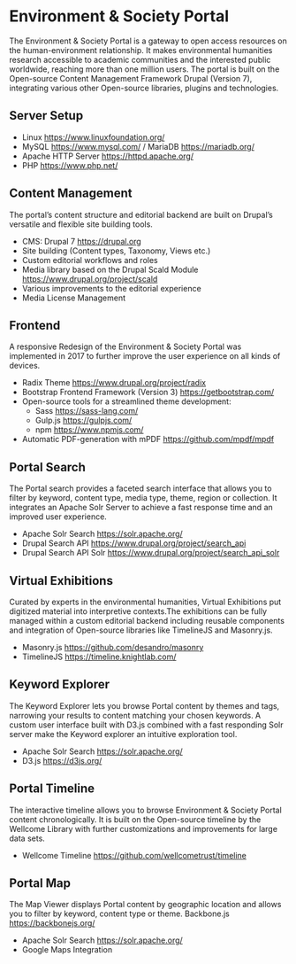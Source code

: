 # Environment & Society Portal

The Environment & Society Portal is a gateway to open access resources on the human-environment relationship. It makes environmental humanities research accessible to academic communities and the interested public worldwide, reaching more than one million users. The portal is built on the Open-source Content Management Framework Drupal (Version 7), integrating various other Open-source libraries, plugins and technologies.

## Server Setup

* Linux https://www.linuxfoundation.org/
* MySQL https://www.mysql.com/ / MariaDB https://mariadb.org/
* Apache HTTP Server https://httpd.apache.org/
* PHP https://www.php.net/

## Content Management

The portal’s content structure and editorial backend are built on Drupal’s versatile and flexible site building tools.

* CMS: Drupal 7 https://drupal.org 
* Site building (Content types, Taxonomy, Views etc.)
* Custom editorial workflows and roles
* Media library based on the Drupal Scald Module https://www.drupal.org/project/scald 
* Various improvements to the editorial experience
* Media License Management

## Frontend

A responsive Redesign of the Environment & Society Portal was implemented in 2017 to further improve the user experience on all kinds of devices.

* Radix Theme https://www.drupal.org/project/radix
* Bootstrap Frontend Framework (Version 3) https://getbootstrap.com/ 
* Open-source tools for a streamlined theme development:
  * Sass https://sass-lang.com/ 
  * Gulp.js https://gulpjs.com/
  * npm https://www.npmjs.com/ 
* Automatic PDF-generation with mPDF https://github.com/mpdf/mpdf 

## Portal Search

The Portal search provides a faceted search interface that allows you to filter by keyword, content type, media type, theme, region or collection. It integrates an Apache Solr Server to achieve a fast response time and an improved user experience.

* Apache Solr Search https://solr.apache.org/ 
* Drupal Search API https://www.drupal.org/project/search_api 
* Drupal Search API Solr https://www.drupal.org/project/search_api_solr 

## Virtual Exhibitions

Curated by experts in the environmental humanities, Virtual Exhibitions put digitized material into interpretive contexts.The exhibitions can be fully managed within a custom editorial backend including reusable components and integration of Open-source libraries like TimelineJS and Masonry.js.

* Masonry.js https://github.com/desandro/masonry 
* TimelineJS https://timeline.knightlab.com/ 

## Keyword Explorer

The Keyword Explorer lets you browse Portal content by themes and tags, narrowing your results to content matching your chosen keywords. A custom user interface built with D3.js combined with a fast responding Solr server make the Keyword explorer an intuitive exploration tool.

* Apache Solr Search https://solr.apache.org/ 
* D3.js https://d3js.org/ 

## Portal Timeline

The interactive timeline allows you to browse Environment & Society Portal content chronologically. It is built on the Open-source timeline by the Wellcome Library with further customizations and improvements for large data sets.

* Wellcome Timeline https://github.com/wellcometrust/timeline 

## Portal Map

The Map Viewer displays Portal content by geographic location and allows you to filter by keyword, content type or theme.
Backbone.js https://backbonejs.org/ 

* Apache Solr Search https://solr.apache.org/ 
* Google Maps Integration
